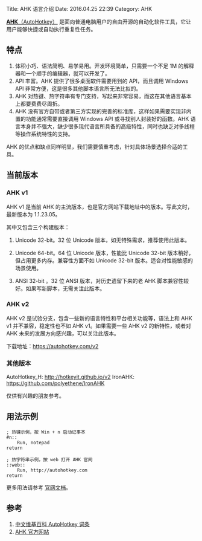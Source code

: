 Title: AHK 语言介绍
Date: 2016.04.25 22:39
Category: AHK

[**AHK**（AutoHotkey）](http://autohotkey.com) 是面向普通电脑用户的自由开源的自动化软件工具，它让用户能够快捷或自动执行重复性任务。

## 特点

1. 体积小巧、语法简明、易学易用。开发环境简单，只需要一个不足 1M 的解释器和一个顺手的编辑器，就可以开发了。
2. API 丰富。AHK 提供了很多桌面软件需要用到的 API，而且调用 Windows API 非常方便，这是很多其他脚本语言所无法比拟的。
3. AHK 对热键、热字符串有专门支持，写起来非常容易，而这在其他语言基本上都要费费尽周折。
4. AHK 没有官方自带或者第三方实现的完善的标准库，这样如果需要实现非内置的功能通常需要直接调用 Windows API 或寻找别人封装好的函数。AHK 语言本身并不强大，缺少很多现代语言所具备的高级特性，同时也缺乏对多线程等操作系统特性的支持。

AHK 的优点和缺点同样明显，我们需要慎重考虑，针对具体场景选择合适的工具。

## 当前版本

### AHK v1

AHK v1 是当前 AHK 的主流版本，也是官方网站下载地址中的版本。写此文时，最新版本为 1.1.23.05。

其中又包含三个构建版本：

1. Unicode 32-bit。32 位 Unicode 版本，如无特殊需求，推荐使用此版本。

2. Unicode 64-bit。64 位 Unicode 版本，性能比 Unicode 32-bit 版本稍好，但占用更多内存。兼容性方面不如 Unicode 32-bit 版本。适合对性能敏感的场景使用。

3. ANSI 32-bit 。32 位 ANSI 版本，对历史遗留下来的老 AHK 脚本兼容性较好。如果写新脚本，无需关注此版本。

### AHK v2

AHK v2 是试验分支，包含一些新的语言特性和平台相关功能等，语法上和 AHK v1 并不兼容，稳定性也不如 AHK v1。如果需要一些 AHK v2 的新特性，或者对 AHK 未来的发展方向感兴趣，可以关注此版本。

下载地址：https://autohotkey.com/v2

### 其他版本

AutoHotkey_H: http://hotkeyit.github.io/v2
IronAHK: https://github.com/polyethene/IronAHK

仅供有兴趣的朋友参考。

## 用法示例

```
; 热键示例，按 Win + n 启动记事本
#n::
    Run, notepad
return

; 热字符串示例，按 web 打开 AHK 官网
::web::
    Run, http://autohotkey.com
return
```

更多用法请参考 [官网文档](https://autohotkey.com/docs/AutoHotkey.htm)。

## 参考

1. [中文维基百科 AutoHotkey 词条](https://zh.wikipedia.org/wiki/AutoHotkey)
2. [AHK 官方网站](https://autohotkey.com)
